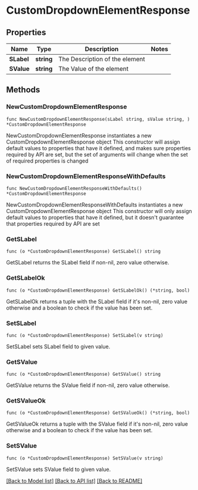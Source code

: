 # CustomDropdownElementResponse

## Properties

Name | Type | Description | Notes
------------ | ------------- | ------------- | -------------
**SLabel** | **string** | The Description of the element | 
**SValue** | **string** | The Value of the element | 

## Methods

### NewCustomDropdownElementResponse

`func NewCustomDropdownElementResponse(sLabel string, sValue string, ) *CustomDropdownElementResponse`

NewCustomDropdownElementResponse instantiates a new CustomDropdownElementResponse object
This constructor will assign default values to properties that have it defined,
and makes sure properties required by API are set, but the set of arguments
will change when the set of required properties is changed

### NewCustomDropdownElementResponseWithDefaults

`func NewCustomDropdownElementResponseWithDefaults() *CustomDropdownElementResponse`

NewCustomDropdownElementResponseWithDefaults instantiates a new CustomDropdownElementResponse object
This constructor will only assign default values to properties that have it defined,
but it doesn't guarantee that properties required by API are set

### GetSLabel

`func (o *CustomDropdownElementResponse) GetSLabel() string`

GetSLabel returns the SLabel field if non-nil, zero value otherwise.

### GetSLabelOk

`func (o *CustomDropdownElementResponse) GetSLabelOk() (*string, bool)`

GetSLabelOk returns a tuple with the SLabel field if it's non-nil, zero value otherwise
and a boolean to check if the value has been set.

### SetSLabel

`func (o *CustomDropdownElementResponse) SetSLabel(v string)`

SetSLabel sets SLabel field to given value.


### GetSValue

`func (o *CustomDropdownElementResponse) GetSValue() string`

GetSValue returns the SValue field if non-nil, zero value otherwise.

### GetSValueOk

`func (o *CustomDropdownElementResponse) GetSValueOk() (*string, bool)`

GetSValueOk returns a tuple with the SValue field if it's non-nil, zero value otherwise
and a boolean to check if the value has been set.

### SetSValue

`func (o *CustomDropdownElementResponse) SetSValue(v string)`

SetSValue sets SValue field to given value.



[[Back to Model list]](../README.md#documentation-for-models) [[Back to API list]](../README.md#documentation-for-api-endpoints) [[Back to README]](../README.md)


